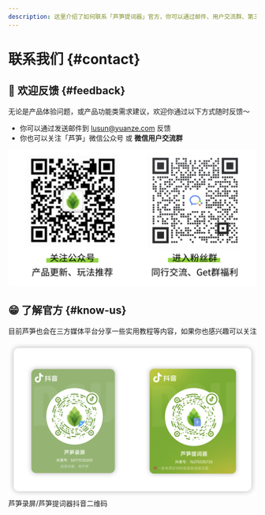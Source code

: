 ```yaml
---
description: 这里介绍了如何联系「芦笋提词器」官方，你可以通过邮件、用户交流群、第三方官方账号等方式联络
---
```


# 联系我们 {#contact}

## 🌼 欢迎反馈 {#feedback}

无论是产品体验问题，或产品功能类需求建议，欢迎你通过以下方式随时反馈～

* 你可以通过发送邮件到 [lusun@yuanze.com](mailto:lusun@yuanze.com) 反馈
* 你也可以关注「芦笋」微信公众号 或 **微信用户交流群**

<ImgCenter><img src="./public/.gitbook/assets/tcq_wechat.png" alt=""></ImgCenter>

## 😁 了解官方 {#know-us}

目前芦笋也会在三方媒体平台分享一些实用教程等内容，如果你也感兴趣可以关注

<ImgCenter><img src="./public/.gitbook/assets/douyinerweima.png" alt=""></ImgCenter>
<ImgDesc>芦笋录屏/芦笋提词器抖音二维码</ImgDesc>